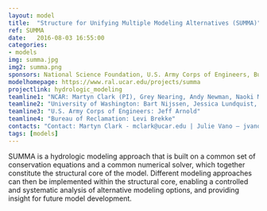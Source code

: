 ```yaml
---
layout: model
title:  "Structure for Unifying Multiple Modeling Alternatives (SUMMA)"
ref: SUMMA
date:   2016-08-03 16:55:00
categories:
- models
img: summa.jpg
img2: summa.png
sponsors: National Science Foundation, U.S. Army Corps of Engineers, Bureau of Reclamation, NOAA, NASA (check)
modelhomepage: https://www.ral.ucar.edu/projects/summa
projectlink: hydrologic_modeling
teamline1: "NCAR: Martyn Clark (PI), Grey Nearing, Andy Newman, Naoki Mizukami, Nans Addor, Andy Wood, Ethan Gutmann"
teamline2: "University of Washington: Bart Nijssen, Jessica Lundquist, Michael Ou"
teamline3: "U.S. Army Corps of Engineers: Jeff Arnold"
teamline4: "Bureau of Reclamation: Levi Brekke"
contacts: "Contact: Martyn Clark - mclark@ucar.edu | Julie Vano – jvano@ucar.edu"
tags: [models]
---
```



SUMMA is a hydrologic modeling approach that is built on a common set of conservation equations and a common numerical solver, which together constitute the structural core of the model. Different modeling approaches can then be implemented within the structural core, enabling a controlled and systematic analysis of alternative modeling options, and providing insight for future model development.
